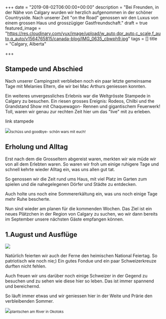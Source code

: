 +++
date = "2019-08-02T06:00:00+00:00"
description = "Bei Freunden, in der Nähe von Calgary wurden wir herzlich aufgenommen in der schöner Countryside. Nach unserer Zeit \"on the Road\" genossen wir den Luxus von einem grossen Haus und grosszügiger Gastfreundschaft."
draft = true
featured_image = "https://res.cloudinary.com/yux/image/upload/w_auto,dpr_auto,c_scale,f_auto,q_auto/v1564765815/canada-blog/IMG_0635_cbwph9.jpg"
tags = []
title = "Calgary, Alberta"

+++
## Stampede und Abschied

Nach unserer Campingzeit verblieben noch ein paar letzte gemeinsame Tage mit Melanies Eltern, die wir bei Mac Arthurs geniessen konnten. 

Ein weiteres unvergessliches Erlebnis war die Weltgrösste Stampede in Calgary zu besuchen. Ein riesen grosses Ereignis: Rodeos, Chilbi und the Grandstand Show mit Chaquewagon- Rennen und gigantischem Feuerwerk! Toll, waren wir genau zur rechten Zeit hier um das "live"  mit zu erleben.

link stampede

![](https://res.cloudinary.com/yux/image/upload/w_auto,dpr_auto,c_scale,f_auto,q_auto/v1564766260/canada-blog/IMG_0608_pxupqg.jpg)<small>tschüss und goodbye- schön wars mit euch!</small> 

## Erholung und Alltag

Erst nach dem die Grosseltern abgereist waren, merkten wir wie müde wir von all dem Erlebten waren. So waren wir froh um einige ruhigere Tage und schnell kehrte wieder Alltag ein, was uns allen gut tat.

So genossen wir die Zeit rund ums Haus, mit viel Platz im Garten zum spielen und die nahegelegenen Dörfer und Städte zu entdecken.

Auch holte uns noch eine Sommererkältung ein, was uns noch einige Tage mehr Ruhe bescherte.

Nun sind wieder am planen für die kommenden Wochen. Das Ziel ist ein neues Plätzchen in der Region von Calgary zu suchen, wo wir dann bereits im September unsere nächsten Gäste empfangen können.

## 1.August und Ausflüge

![](https://res.cloudinary.com/yux/image/upload/w_auto,dpr_auto,c_scale,f_auto,q_auto/v1564766614/canada-blog/IMG_0623_lfxvzn.jpg)

Natürlich feierten wir auch der Ferne den heimischen National Feiertag. So patriotisch wie noch nie;) Ein gutes Fondue und ein paar Schweizerkreuze durften nicht fehlen.

Auch freuen wir uns darüber noch einige Schweizer in der Gegend zu besuchen und zu sehen wie diese hier so leben. Das ist immer spannend und bereichernd.

So läuft immer etwas und wir geniessen hier in der Weite und Prärie den verbleibenden Sommer.

![](https://res.cloudinary.com/yux/image/upload/w_auto,dpr_auto,c_scale,f_auto,q_auto/v1565147401/canada-blog/IMG_8915_qzka3t.jpg)<small>plantschen am River in Okotoks</small> 